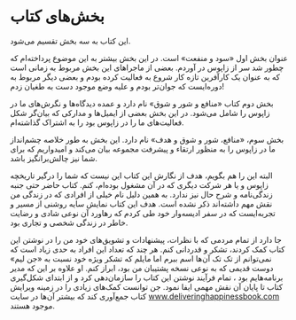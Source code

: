 # بخش‌های کتاب

این کتاب به سه بخش تقسیم می‌شود.

عنوان بخش اول «سود و منفعت» است. در این بخش بیشتر به این موضوع پرداخته‌ام که چطور شد سر از زاپوس در آوردم. بعضی از ماجراهای این بخش مربوط به زمانی است که به عنوان یک کارآفرین تازه کار شروع به فعالیت کرده بودم و بعضی دیگر مربوط به دوره‌ایست که جوان‌تر بودم و علیه وضع موجود دست به طغیان زدم!

بخش دوم کتاب «منافع و شور و شوق» نام دارد و  عمده دیدگاه‌ها و نگرش‌های ما در زاپوس را شامل می‌شود. در این بخش بعضی از ایمیل‌ها و مدارکی که بیان‌گر شکل فعالیت‌های ما را در زاپوس بود را به اشتراک گذاشته‌ام.

بخش سوم، «منافع، شور و شوق و هدف» نام دارد. این بخش به طور خلاصه چشم‌انداز ما در زاپوس را به منظور ارتقاء و پیشرفت مجموعه بیان می‌کند و امیدواریم که برای شما نیز چالش‌برانگیز باشد.

البته این را هم بگویم، هدف از نگارش این کتاب این نیست که شما را درگیر تاریخچه زاپوس و یا هر شرکت دیگری که در آن مشغول بوده‌ام، کنم. کتاب حاضر حتی جنبه زندگی‌نامه و شرح حال نیز ندارد. به همین دلیل نام خیلی از افرادی که در زندگی من نقش مهم داشته‌اند ذکر نشده است. هدف این کتاب نمایش سایه روشنی از مسیر و تجربه‌ایست که در سفر ادیسه‌وار خود طی کردم که رهاورد آن نوعی شادی و رضایت خاطر در زندگی شخصی و تجاری بود.

جا دارد از تمام مردمی که با نظرات، پیشنهادات و تشویق‌های خود من را در نوشتن این کتاب کمک کردند، تشکر و قدردانی کنم. هر چند که تعداد این افراد به حدی زیاد است که نمی‌توانم از تک تک آن‌ها اسم ببرم اما مایلم که تشکر ویژه خود نسبت به «جن لیم» دوست قدیمی‌ که به نوعی نسخه پشتیبان من بود، ابراز کنم. او علاوه بر این که مدیر برنامه‌هایم بود ، تمام فرآیند نوشتن این کتاب را سازمان‌دهی کرد و از ابتدای شکل‌گیری کتاب تا پایان آن نقش مهمی ایفا نمود. جن توانست کمک‌های زیادی را در زمینه ویرایش کتاب جمع‌آوری کند که بیشتر آن‌ها در سایت www.deliveringhappinessbook.com موجود هستند.
